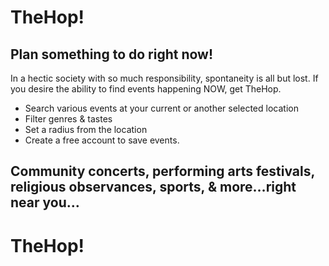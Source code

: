# TheHop!

## Plan something to do right now!

In a hectic society with so much responsibility, spontaneity is all but lost.
If you desire the ability to find events happening NOW, get TheHop. 

  - Search various events at your current or another selected location 
  - Filter genres & tastes
  - Set a radius from the location
  - Create a free account to save events.

## Community concerts, performing arts festivals, religious observances, sports, & more…right near you…
# TheHop!
